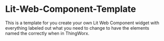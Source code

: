 # Lit-Web-Component-Template
This is a template for you create your own Lit Web Component widget with everything labeled out what you need to change to have the elements named the correctly when in ThingWorx.
